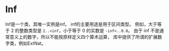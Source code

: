 # Inf

Inf是一个类，其唯一实例是inf。
inf的主要用途是用于区间类型。
例如，大于等于 2 的整数类型是 `2..<inf`，小于等于 0 的实数是 `-inf<..0.0`。
由于 inf 不是通常意义上的数字，所以不能按原样定义四个算术运算，
库中提供了所谓的扩展数字类，例如ExtNat。
